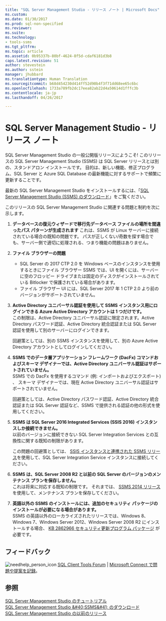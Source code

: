 ```yaml
---
title: "SQL Server Management Studio - リリース ノート | Microsoft Docs"
ms.custom: 
ms.date: 01/30/2017
ms.prod: sql-non-specified
ms.reviewer: 
ms.suite: 
ms.technology:
- tools-ssms
ms.tgt_pltfrm: 
ms.topic: article
ms.assetid: 0b95337b-80bf-4624-8f5d-cdaf6181d3b8
caps.latest.revision: 51
author: stevestein
ms.author: sstein
manager: jhubbard
ms.translationtype: Human Translation
ms.sourcegitcommit: b68d454230d414ff52d90b4f3f71dd68ee65c6bc
ms.openlocfilehash: 1733a789fb2dc17eea82ab22d4a50614d1fffc3b
ms.contentlocale: ja-jp
ms.lasthandoff: 04/26/2017

---
```

# <a name="sql-server-management-studio----release-notes"></a>SQL Server Management Studio - リリース ノート
SQL Server Management Studio の一般公開版リリースにようこそ!  このリリースの SQL Server Management Studio (SSMS) は SQL Server リリースとは別の、スタンドアロン インストールです。 目的は、新しい機能、修正プログラム、SQL Server と Azure SQL Database の最新機能に対するサポートで頻繁に更新することです。  
  
最新の SQL Server Management Studio をインストールするには、「[SQL Server Management Studio &#40;SSMS&#41; のダウンロード](../ssms/download-sql-server-management-studio-ssms.md)」をご覧ください。  
  
このリリースの SQL Server Management Studio に関連する問題と制約を次に示します。  

1. **データベースの復元ウィザードで移行先データベース ファイルの場所を間違ったパス パターンが生成されます**
   これは、SSMS が Linux サーバーに接続されている場合の既知の問題です。 パスが正しくない/奇数を探す場合でも、サーバー側で適切に処理される、つまり機能の問題はありません。

2. **ファイル ブラウザーの問題**
    - SQL Server の 2017 CTP 2.0 を Windows ベースのインスタンスを使用するときにファイル ブラウザー SSMS では、UI を開くには、サーバーに空のフロッピー ドライブまたは固定のディスクがインストールされている Bitlocker で保護されている場合があります。 
    - ファイル ブラウザー UI には、SQL Server 2017 年 1 CTP 2.0 より前のバージョンがサポートされていません。
    


3. **Active Directory ユニバーサル認証を使用して SSMS インスタンス用にログインできる Azure Active Directory アカウントは 1 つだけです。**  
    この制限は、Active Directory ユニバーサル認証に限定されます。Active Directory パスワード認証、Active Directory 統合認証または SQL Server 認証を使用して別のサーバーにログインできます。
    
    回避策としては、別の SSMS インスタンスを使用して、別の Azure Active Directory アカウントとしてログインしてください。 
    
4. **SSMS でのデータ層アプリケーション フレームワーク (DacFx) コマンドおよびスキーマ デザイナーでは、Active Directory ユニバーサル認証はサポートされていません。**  
    SSMS での DacFx を使用するコマンド (例: インポートおよびエクスポート) 、 スキーマ デザイナーでは、現在 Active Directory ユニバーサル認証はサポートされていません。
    
    回避策としては、Active Directory パスワード認証、Active Directory 統合認証または SQL Server 認証など、SSMS で提供される認証の他の形式を使用してください。

5. **SSMS は SQL Server 2016 Integrated Services (SSIS 2016) インスタンスしか接続できません。**  
    以前のバージョンに接続できない SQL Server Integration Services との互換性に関する既知の制限があります。
    
    この問題の回避策としては、 [SSIS インスタンスと連携された SSMS リリース](../ssms/previous-sql-server-management-studio-releases.md)を使用して、SQL Server Integration Service インスタンスに接続してください。 
  
5. **SSMS は、SQL Server 2008 R2 と以前の SQL Server のバージョンのメンテナンス プランを保存しません。**  
    これは将来に対応する既知の制限です。 それまでは、 [SSMS 2014 リリース](../ssms/previous-sql-server-management-studio-releases.md) を使用して、メンテナンス プランを保存してください。  
    
5. **英語以外の SSMS のインストールには、追加のセキュリティ パッケージのインストールが必要になる場合があります。**  
SSMS の英語以外のローカライズされたリリースでは、Windows 8、Windows 7、Windows Server 2012、Windows Server 2008 R2 にインストールする場合、 [KB 2862966 セキュリティ更新プログラム パッケージ](https://support.microsoft.com/en-us/kb/2862966) が必要です。
  
## <a name="feedback"></a>フィードバック  
  
![needhelp_person_icon](../ssms/media/needhelp_person_icon.png) [SQL Client Tools Forum](https://social.msdn.microsoft.com/Forums/en-US/home?forum=sqltools) |  [Microsoft Connect で問題や提案を記録](https://connect.microsoft.com/SQLServer/Feedback)。  
  
## <a name="see-also"></a>参照  
[SQL Server Management Studio のチュートリアル](../ssms/use-sql-server-management-studio.md)  
[SQL Server Management Studio &amp;#40;SSMS&amp;#41; のダウンロード](../ssms/download-sql-server-management-studio-ssms.md)  
[SQL Server Management Studio の以前のリリース](../ssms/previous-sql-server-management-studio-releases.md)  

  


